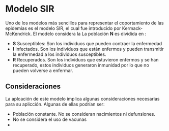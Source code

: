 # Modelo SIR
Uno de  los modelos más sencillos para representar el coportamiento de las epidemias es el modelo SIR, el cual fue introducido por Kermack-McKendrick.
El modelo considera la 
La población **N** es dividida en :
- **S** Susceptibles: Son los individuos que pueden contraer la enfermedad 
- **I** Infectados. Son los individuos que están enfermos y pueden transmitir la enfermedad a los individuos susceptibles. 
- **R** Recuperados. Son los individuos que estuvieron enfermos y se han recuperado, estos individuos generaron inmunidad por lo que no pueden volverse a enfermar.




## Consideraciones

La aplcación de este modelo implica algunas consideraciones necesarias para su aplicción. Algunas de ellas podrían ser:
- Población constante. No se consideran nacimientos ni defunsiones.
- No se considera el uso de vacunas 
- 

 

<!--stackedit_data:
eyJoaXN0b3J5IjpbLTc3NjA2MjQwLDk4NTkyNDk5Nl19
-->